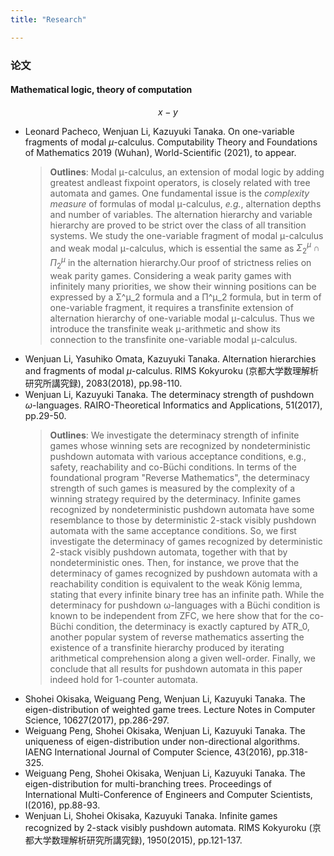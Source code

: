 ```yaml
---
title: "Research"

---
```


### 论文
#### Mathematical logic, theory of computation
$$x-y$$
- Leonard Pacheco, Wenjuan Li, Kazuyuki Tanaka. On one-variable fragments of modal $\mu$-calculus. Computability Theory and Foundations of Mathematics 2019 (Wuhan), World-Scientific (2021), to appear.
    > **Outlines**: Modal μ-calculus, an extension of modal logic by adding greatest andleast fixpoint operators, is closely related with tree automata and games. One fundamental issue is the *complexity measure* of formulas of modal μ-calculus, *e.g.*, alternation depths and number of variables. The alternation hierarchy  and variable hierarchy are proved to be strict over the class of all transition systems. We study the one-variable fragment of modal μ-calculus and weak modal μ-calculus, which is essential the same as $Σ^μ_2 \cap \Pi^μ_2$ in the alternation hierarchy.Our proof of strictness relies on weak parity games. Considering a weak parity games with infinitely many priorities, we show their winning positions can be expressed by a Σ^μ_2 formula and a Π^μ_2 formula, but in term of one-variable fragment, it requires a transfinite extension of alternation hierarchy of one-variable modal μ-calculus. Thus we introduce the transfinite weak μ-arithmetic and show its connection to the transfinite one-variable modal μ-calculus.
- Wenjuan Li, Yasuhiko Omata, Kazuyuki Tanaka. Alternation hierarchies and fragments of modal $\mu$-calculus. RIMS Kokyuroku (京都大学数理解析研究所講究録), 2083(2018), pp.98-110.
- Wenjuan Li, Kazuyuki Tanaka. The determinacy strength of pushdown $\omega$-languages. RAIRO-Theoretical Informatics and Applications,  51(2017), pp.29-50.
    > **Outlines**: We investigate the determinacy strength of infinite games whose winning sets are recognized by nondeterministic pushdown automata with various acceptance conditions, e.g., safety, reachability and co-Büchi conditions. In terms of the foundational program "Reverse Mathematics", the determinacy strength of such games is measured by the complexity of a winning strategy required by the determinacy. Infinite games recognized by nondeterministic pushdown automata have some resemblance to those by deterministic 2-stack visibly pushdown automata with the same acceptance conditions. So, we first investigate the determinacy of games recognized by deterministic 2-stack visibly pushdown automata, together with that by nondeterministic ones. Then, for instance, we prove that the determinacy of games recognized by pushdown automata with a reachability condition is equivalent to the weak König lemma, stating that every infinite binary tree has an infinite path. While the determinacy for pushdown ω-languages with a Büchi condition is known to be independent from ZFC, we here show that for the co-Büchi condition, the determinacy is exactly captured by ATR_0, another popular system of reverse mathematics asserting the existence of a transfinite hierarchy produced by iterating arithmetical comprehension along a given well-order. Finally, we conclude that all results for pushdown automata in this paper indeed hold for 1-counter automata.
- Shohei Okisaka, Weiguang Peng, Wenjuan Li, Kazuyuki Tanaka. The eigen-distribution of weighted game trees. Lecture Notes in Computer Science,  10627(2017), pp.286-297.
- Weiguang Peng, Shohei Okisaka, Wenjuan Li, Kazuyuki Tanaka. The uniqueness of eigen-distribution under non-directional algorithms. IAENG International Journal of Computer Science, 43(2016), pp.318-325.
- Weiguang Peng, Shohei Okisaka, Wenjuan Li, Kazuyuki Tanaka. The eigen-distribution for multi-branching trees. Proceedings of International Multi-Conference of Engineers and Computer Scientists,  I(2016), pp.88-93.
- Wenjuan Li, Shohei Okisaka, Kazuyuki Tanaka. Infinite games recognized by 2-stack visibly pushdown automata. RIMS Kokyuroku (京都大学数理解析研究所講究録), 1950(2015), pp.121-137.
